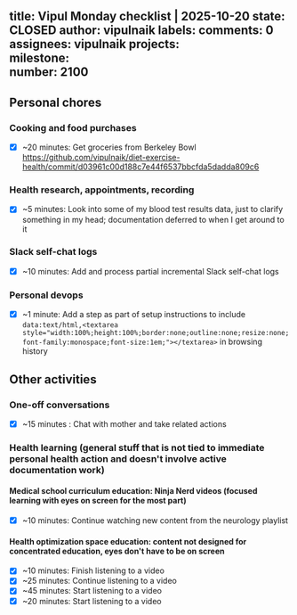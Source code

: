 title:	Vipul Monday checklist | 2025-10-20
state:	CLOSED
author:	vipulnaik
labels:	
comments:	0
assignees:	vipulnaik
projects:	
milestone:	
number:	2100
--
## Personal chores

### Cooking and food purchases

- [x] ~20 minutes: Get groceries from Berkeley Bowl https://github.com/vipulnaik/diet-exercise-health/commit/d03961c00d188c7e44f6537bbcfda5dadda809c6

### Health research, appointments, recording

- [x] ~5 minutes: Look into some of my blood test results data, just to clarify something in my head; documentation deferred to when I get around to it

### Slack self-chat logs

- [x] ~10 minutes: Add and process partial incremental Slack self-chat logs

### Personal devops

- [x] ~1 minute: Add a step as part of setup instructions to include `data:text/html,<textarea style="width:100%;height:100%;border:none;outline:none;resize:none;font-family:monospace;font-size:1em;"></textarea>` in browsing history

## Other activities

### One-off conversations

- [x] ~15 minutes : Chat with mother and take related actions

### Health learning (general stuff that is not tied to immediate personal health action and doesn't involve active documentation work)

#### Medical school curriculum education: Ninja Nerd videos (focused learning with eyes on screen for the most part)

- [x] ~10 minutes: Continue watching new content from the neurology playlist

#### Health optimization space education: content not designed for concentrated education, eyes don't have to be on screen

- [x] ~10 minutes: Finish listening to a video
- [x] ~25 minutes: Continue listening to a video
- [x] ~45 minutes: Start listening to a video
- [x] ~20 minutes: Start listening to a video

